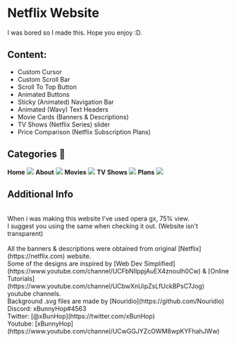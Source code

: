 # Netflix Website 
I was bored so I made this. Hope you enjoy :D.

## Content:
- Custom Cursor
- Custom Scroll Bar
- Scroll To Top Button
- Animated Buttons
- Sticky (Animated) Navigation Bar
- Animated (Wavy) Text Headers 
- Movie Cards (Banners & Descriptions) 
- TV Shows (Netflix Series) slider
- Price Comparison (Netflix Subscription Plans)



## Categories 📑
**Home**
<img src="https://i.imgur.com/e4ylY8G.png">
**About**
<img src="https://i.imgur.com/F3OrbhT.png">
**Movies**
<img src="https://i.imgur.com/KLLVBzN.png">
**TV Shows**
<img src="https://i.imgur.com/uIPhRcb.png">
**Plans**
<img src="https://i.imgur.com/G9rZHWr.png">


## Additional Info
<br />
When i was making this website I've used opera gx, 75% view.
<br />
I suggest you using the same when checking it out. (Website isn't transparent)
<br /><br />
All the banners & descriptions were obtained from original [Netflix](https://netflix.com) website.<br />
Some of the  designs are inspired by [Web Dev Simplified](https://www.youtube.com/channel/UCFbNIlppjAuEX4znoulh0Cw) & [Online Tutorials](https://www.youtube.com/channel/UCbwXnUipZsLfUckBPsC7Jog) youtube channels.<br />
Background .svg files are made by [Nouridio](https://github.com/Nouridio)
<br />
Discord: xBunnyHop#4563
<br />
Twitter: [@xBunHop](https://twitter.com/xBunHop)
<br />
Youtube: [xBunnyHop](https://www.youtube.com/channel/UCwGGJYZcOWM8wpKYFhahJWw)
